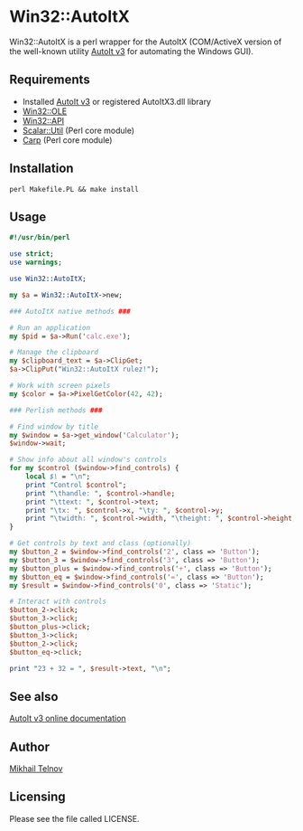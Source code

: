 # Win32::AutoItX

Win32::AutoItX is a perl wrapper for the AutoItX (COM/ActiveX version of the
well-known utility [AutoIt v3](https://www.autoitscript.com/site/autoit/) for
automating the Windows GUI).

## Requirements

* Installed [AutoIt v3](https://www.autoitscript.com/site/autoit/downloads/) or
registered AutoItX3.dll library
* [Win32::OLE](https://metacpan.org/pod/Win32::OLE)
* [Win32::API](https://metacpan.org/pod/Win32::API)
* [Scalar::Util](https://metacpan.org/pod/Scalar::Util) (Perl core module)
* [Carp](https://metacpan.org/pod/Carp) (Perl core module)

## Installation

```
perl Makefile.PL && make install
```

## Usage

```perl
#!/usr/bin/perl

use strict;
use warnings;

use Win32::AutoItX;

my $a = Win32::AutoItX->new;

### AutoItX native methods ###

# Run an application
my $pid = $a->Run('calc.exe');

# Manage the clipboard
my $clipboard_text = $a->ClipGet;
$a->ClipPut("Win32::AutoItX rulez!");

# Work with screen pixels
my $color = $a->PixelGetColor(42, 42);

### Perlish methods ###

# Find window by title
my $window = $a->get_window('Calculator');
$window->wait;

# Show info about all window's controls
for my $control ($window->find_controls) {
    local $\ = "\n";
    print "Control $control";
    print "\thandle: ", $control->handle;
    print "\ttext: ", $control->text;
    print "\tx: ", $control->x, "\ty: ", $control->y;
    print "\twidth: ", $control->width, "\theight: ", $control->height;
}

# Get controls by text and class (optionally)
my $button_2 = $window->find_controls('2', class => 'Button');
my $button_3 = $window->find_controls('3', class => 'Button');
my $button_plus = $window->find_controls('+', class => 'Button');
my $button_eq = $window->find_controls('=', class => 'Button');
my $result = $window->find_controls('0', class => 'Static');

# Interact with controls
$button_2->click;
$button_3->click;
$button_plus->click;
$button_3->click;
$button_2->click;
$button_eq->click;

print "23 + 32 = ", $result->text, "\n";
```

## See also

[AutoIt v3 online documentation](https://www.autoitscript.com/autoit3/docs/)

## Author

[Mikhail Telnov](mailto:Mikhail.Telnov@gmail.com)

## Licensing

Please see the file called LICENSE.
